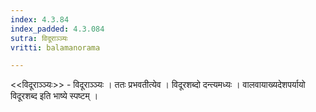 ```yaml
---
index: 4.3.84
index_padded: 4.3.084
sutra: विदूराञ्ञ्यः
vritti: balamanorama

---
```

<<विदूराञ्ञ्यः>> - विदूराञ्ञ्यः । ततः प्रभवतीत्येव । विदूरशब्दो दन्त्यमध्यः । वालवायाख्यदेशपर्यायो विदूरशब्द इति भाष्ये स्पष्टम् । 